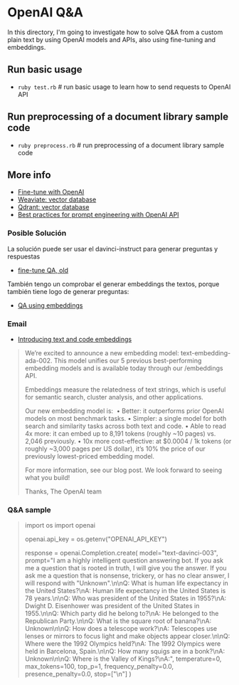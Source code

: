 # OpenAI Q&A
In this directory, I'm going to investigate how to solve Q&A from a custom plain text by using OpenAI models and APIs, also using fine-tuning and embeddings.

## Run basic usage
- `ruby test.rb` # run basic usage to learn how to send requests to OpenAI API

## Run preprocessing of a document library sample code
- `ruby preprocess.rb` # run preprocessing of a document library sample code


## More info
- [Fine-tune with OpenAI](https://beta.openai.com/docs/api-reference/fine-tunes)
- [Weaviate: vector database](https://github.com/semi-technologies/weaviate)
- [Qdrant: vector database](https://github.com/qdrant/qdrant)
- [Best practices for prompt engineering with OpenAI API](https://help.openai.com/en/articles/6654000-best-practices-for-prompt-engineering-with-openai-api)

### Posible Solución
La solución puede ser usar el davinci-instruct para generar preguntas y respuestas 

- [fine-tune QA, old](https://github.com/openai/openai-cookbook/blob/main/examples/fine-tuned_qa/olympics-2-create-qa.ipynb)

También tengo un comprobar el generar embeddings the textos, porque también tiene logo de generar preguntas:

- [QA using embeddings](https://github.com/openai/openai-cookbook/blob/main/examples/Question_answering_using_embeddings.ipynb)

### Email

- [Introducing text and code embeddings](https://openai.com/blog/introducing-text-and-code-embeddings/)

> We’re excited to announce a new embedding model: text-embedding-ada-002. This model unifies our 5 previous best-performing embedding models and is available today through our /embeddings API.
> 
> Embeddings measure the relatedness of text strings, which is useful for semantic search, cluster analysis, and other applications.
> 
> Our new embedding model is: 
> 	•	Better: it outperforms prior OpenAI models on most benchmark tasks.
> 	•	Simpler: a single model for both search and similarity tasks across both text and code.
> 	•	Able to read 4x more: it can embed up to 8,191 tokens (roughly ~10 pages) vs. 2,046 previously.
> 	•	10x more cost-effective: at $0.0004 / 1k tokens (or roughly ~3,000 pages per US dollar), it’s 10% the price of our previously lowest-priced embedding model.
> 
> For more information, see our blog post. We look forward to seeing what you build!
> 
> Thanks,
> The OpenAI team
> 

### Q&A sample
> 
> import os
> import openai
> 
> openai.api_key = os.getenv("OPENAI_API_KEY")
> 
> response = openai.Completion.create(
>   model="text-davinci-003",
>   prompt="I am a highly intelligent question answering bot. If you ask me a question that is rooted in truth, I will give you the answer. If you ask me a question that is nonsense, trickery, or has no clear answer, I will respond with \"Unknown\".\n\nQ: What is human life expectancy in the United States?\nA: Human life expectancy in the United States is 78 years.\n\nQ: Who was president of the United States in 1955?\nA: Dwight D. Eisenhower was president of the United States in 1955.\n\nQ: Which party did he belong to?\nA: He belonged to the Republican Party.\n\nQ: What is the square root of banana?\nA: Unknown\n\nQ: How does a telescope work?\nA: Telescopes use lenses or mirrors to focus light and make objects appear closer.\n\nQ: Where were the 1992 Olympics held?\nA: The 1992 Olympics were held in Barcelona, Spain.\n\nQ: How many squigs are in a bonk?\nA: Unknown\n\nQ: Where is the Valley of Kings?\nA:",
>   temperature=0,
>   max_tokens=100,
>   top_p=1,
>   frequency_penalty=0.0,
>   presence_penalty=0.0,
>   stop=["\n"]
> )